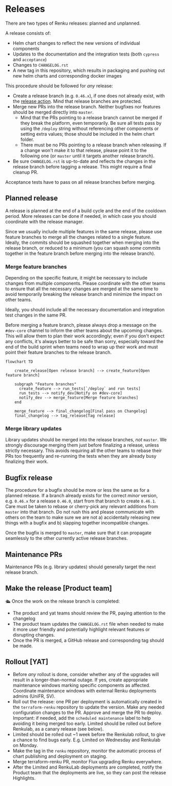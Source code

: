 # Releases

There are two types of Renku releases: planned and unplanned.

A release consists of: 

* Helm chart changes to reflect the new versions of individual components
* Updates to the documentation and the integration tests (both `cypress` and `acceptance`)
* Changes to `CHANGELOG.rst`
* A new tag in this repository, which results in packaging and pushing out new helm charts and corresponding docker images

This procedure should be followed for *any* release:

* Create a release branch (e.g. `0.46.x`), if one does not already exist, with the [release action](https://github.com/SwissDataScienceCenter/renku/actions/workflows/create-release-branch.yml). Mind that release branches are protected.
* Merge new PRs into the release branch. Neither bugfixes nor features should be merged directly into `master`.
  * Mind that the PRs pointing to a release branch cannot be merged if they break the platform, even temporarily. Be sure all tests pass by using the `/deploy` string without referencing other components or setting extra values; those should be included in the helm chart folder.
  * There must be no PRs pointing to a release branch when releasing. If a change won't make it to that release, please point it to the following one (or `master` until it targets another release branch).
* Be sure `CHANGELOG.rst` is up-to-date and reflects the changes in the release branch before tagging a release. This might require a final cleanup PR.

Acceptance tests have to pass on all release branches before merging.

## Planned release

A release is planned at the end of a build cycle and the end of the cooldown period. 
More releases can be done if needed, in which case you should coordinate with the release manager.

Since we usually include multiple features in the same release, please use feature branches to merge all the changes related to a single feature. Ideally, the commits should be squashed together when merging into the release branch, or reduced to a minimum (you can squash _some_ commits together in the feature branch before merging into the release branch).

### Merge feature branches

Depending on the specific feature, it might be necessary to include changes from multiple components. Please coordinate with the other teams to ensure that all the necessary changes are merged at the same time to avoid temporarily breaking the release branch and minimize the impact on other teams.

Ideally, you should include all the necessary documentation and integration test changes in the same PR.

Before merging a feature branch, please always drop a message on the `#dev-core` channel to inform the other teams about the upcoming changes. This will allow them to plan their work accordingly; even if you don't expect any conflicts, it's always better to be safe than sorry, especially toward the end of the build sprint when teams need to wrap up their work and must point their feature branches to the release branch.

```mermaid
flowchart TD

    create_release[Open release branch] --> create_feature[Open feature branch]

    subgraph "Feature branches"
      create_feature --> run_tests[`/deploy` and run tests]
      run_tests --> notify_dev[Notify on #dev-core]
      notify_dev --> merge_feature[Merge feature branches]
    end

    merge_feature --> final_changelog[Final pass on Changelog]
    final_changelog --> tag_release[Tag release]
```

### Merge library updates

Library updates should be merged into the release branches, _not_ `master`.
We strongly discourage merging them just before finalizing a release, unless strictly necessary. This avoids requiring all the other teams to rebase their PRs too frequently and re-running the tests when they are already busy finalizing their work.

## Bugfix release

The procedure for a bugfix should be more or less the same as for a planned release. If a branch already exists for the 
correct *minor* version, e.g. `0.46.x` for a release `0.46.0`, start from that branch to create `0.46.1`. Care must 
be taken to rebase or cherry-pick any relevant additions from `master` into that branch. Do not rush this and please
communicate with others on the team to make sure we are not a) accidentally releasing new things with a bugfix and b)
slapping together incompatible changes. 

Once the bugfix is merged to `master`, make sure that it can propagate seamlessly to the other currently active release 
branches.

## Maintenance PRs

Maintenance PRs (e.g. library updates) should generally target the next release branch. 

## Make the release [Product team]

🛳️ Once the work on the release branch is completed: 

* The product and yat teams should review the PR, paying attention to the changelog  
* The product team updates the `CHANGELOG.rst` file when needed to make it more user friendly and potentially highlight relevant features or disrupting changes. 
* Once the PR is merged, a GitHub release and corresponding tag should be made.

## Rollout [YAT]

* Before _any_ rollout is done, consider whether any of the upgrades will result in a longer-than-normal outage. If yes, create appropriate maintenance windows marking specific components as affected. Coordinate maintenance windows with external Renku deployments admins (UniFR, SV).
* Roll out the release: one PR per deployment is automatically created in the `terraform-renku` repository to update the version. Make any needed configuration changes to the PR. Approve and merge the PR to deploy. Important: if needed, add the `scheduled maintenance` label to help avoiding it being merged too early. Limited should be rolled out before Renkulab, as a canary release (see below).
* Limited should be rolled out ~1 week before the Renkulab rollout, to give a chance to find bugs early. E.g. Limited on Wednesday and Renkulab on Monday.
* Make the tag in the `renku` repository, monitor the automatic process of chart publishing and deployment on staging.
* Merge terraform-renku PR, monitor Flux upgrading Renku everywhere.
* After the Limited and RenkuLab deployments are completed, notify the Product team that the deployments are live, so they can post the release Highlights.
